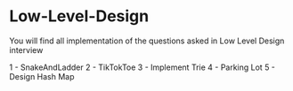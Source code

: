 # Low-Level-Design

You will find all implementation of the questions asked in Low Level Design interview

1 - SnakeAndLadder
2 - TikTokToe
3 - Implement Trie
4 - Parking Lot
5 - Design Hash Map


